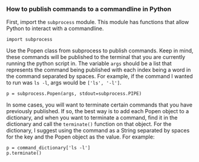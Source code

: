 ### How to publish commands to a commandline in Python

First, import the `subprocess` module. This module has functions that allow Python to interact with a commandline.

`import subprocess`

Use the Popen class from subprocess to publish commands. Keep in mind, these commands will be published to the terminal that you are currently running the python script in. The variable `args` should be a list that represents the command being published with each index being a word in the command separated by spaces. For example, if the command I wanted to run was `ls -l`, args would be `['ls', '-l']`.

`p = subprocess.Popen(args, stdout=subprocess.PIPE)`

In some cases, you will want to terminate certain commands that you have previously published. If so, the best way is to add each Popen object to a dictionary, and when you want to terminate a command, find it in the dictionary and call the `terminate()` function on that object. For the dictionary, I suggest using the command as a String separated by spaces for the key and the Popen object as the value. For example:

```
p = command_dictionary['ls -l']
p.terminate()
```